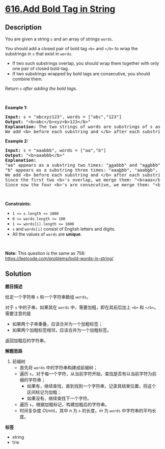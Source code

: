 # [616.Add Bold Tag in String](https://leetcode.com/problems/add-bold-tag-in-string/description/)

## Description

<p>You are given a string <code>s</code> and an array of strings <code>words</code>.</p>

<p>You should add a closed pair of bold tag <code>&lt;b&gt;</code> and <code>&lt;/b&gt;</code> to wrap the substrings in <code>s</code> that exist in <code>words</code>.</p>

<ul>
  <li>If two such substrings overlap, you should wrap them together with only one pair of closed bold-tag.</li>
  <li>If two substrings wrapped by bold tags are consecutive, you should combine them.</li>
</ul>

<p>Return <code>s</code> <em>after adding the bold tags</em>.</p>

<p>&nbsp;</p>
<p><strong class="example">Example 1:</strong></p>

<pre>
<strong>Input:</strong> s = &quot;abcxyz123&quot;, words = [&quot;abc&quot;,&quot;123&quot;]
<strong>Output:</strong> &quot;&lt;b&gt;abc&lt;/b&gt;xyz&lt;b&gt;123&lt;/b&gt;&quot;
<strong>Explanation:</strong> The two strings of words are substrings of s as following: &quot;<u>abc</u>xyz<u>123</u>&quot;.
We add &lt;b&gt; before each substring and &lt;/b&gt; after each substring.
</pre>

<p><strong class="example">Example 2:</strong></p>

<pre>
<strong>Input:</strong> s = &quot;aaabbb&quot;, words = [&quot;aa&quot;,&quot;b&quot;]
<strong>Output:</strong> &quot;&lt;b&gt;aaabbb&lt;/b&gt;&quot;
<strong>Explanation:</strong>
&quot;aa&quot; appears as a substring two times: &quot;<u>aa</u>abbb&quot; and &quot;a<u>aa</u>bbb&quot;.
&quot;b&quot; appears as a substring three times: &quot;aaa<u>b</u>bb&quot;, &quot;aaab<u>b</u>b&quot;, and &quot;aaabb<u>b</u>&quot;.
We add &lt;b&gt; before each substring and &lt;/b&gt; after each substring: &quot;&lt;b&gt;a&lt;b&gt;a&lt;/b&gt;a&lt;/b&gt;&lt;b&gt;b&lt;/b&gt;&lt;b&gt;b&lt;/b&gt;&lt;b&gt;b&lt;/b&gt;&quot;.
Since the first two &lt;b&gt;&#39;s overlap, we merge them: &quot;&lt;b&gt;aaa&lt;/b&gt;&lt;b&gt;b&lt;/b&gt;&lt;b&gt;b&lt;/b&gt;&lt;b&gt;b&lt;/b&gt;&quot;.
Since now the four &lt;b&gt;&#39;s are consecutive, we merge them: &quot;&lt;b&gt;aaabbb&lt;/b&gt;&quot;.
</pre>

<p>&nbsp;</p>
<p><strong>Constraints:</strong></p>

<ul>
  <li><code>1 &lt;= s.length &lt;= 1000</code></li>
  <li><code>0 &lt;= words.length &lt;= 100</code></li>
  <li><code>1 &lt;= words[i].length &lt;= 1000</code></li>
  <li><code>s</code> and <code>words[i]</code> consist of English letters and digits.</li>
  <li>All the values of <code>words</code> are <strong>unique</strong>.</li>
</ul>

<p>&nbsp;</p>
<p><strong>Note:</strong> This question is the same as 758: <a href="https://leetcode.com/problems/bold-words-in-string/" target="_blank">https://leetcode.com/problems/bold-words-in-string/</a></p>

## Solution

**题目描述**

给定一个字符串 `s` 和一个字符串数组 `words`。

对于 `s` 中的子串，如果其在 `words` 中，需要加粗，即在其前后加上 `<b>` 和 `</b>`。需要注意的是

- 如果两个子串重叠，应该合并为一个加粗标签；
- 如果两个加粗标签相邻，应该合并为一个加粗标签。

返回加粗后的字符串。

**解题思路**

1. 前缀树
   - 首先将 `words` 中的字符串构建成前缀树；
   - 遍历 `s`，对于每一个字符，从当前字符开始，查找是否有以当前字符为前缀的字符串；
     - 如果有，继续查找，直到找到一个字符串，记录其结束位置，将这个区间标记为加粗；
     - 如果没有，继续查找下一个字符。
   - 遍历 `s`，根据加粗标记，构建加粗后的字符串。
   - 时间复杂度 $O(nm)$，其中 $n$ 为 `s` 的长度，$m$ 为 `words` 中字符串的平均长度。

**标签**

- string
- trie
